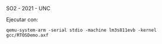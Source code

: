 SO2 - 2021 - UNC

Ejecutar con:

```
qemu-system-arm -serial stdio -machine lm3s811evb -kernel gcc/RTOSDemo.axf
```